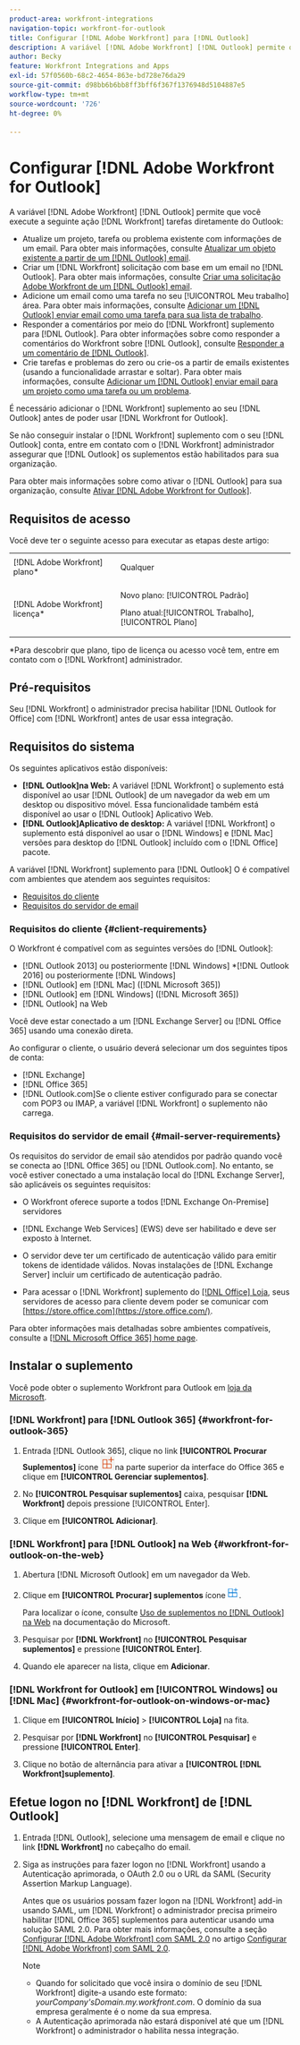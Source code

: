 ```yaml
---
product-area: workfront-integrations
navigation-topic: workfront-for-outlook
title: Configurar [!DNL Adobe Workfront] para [!DNL Outlook]
description: A variável [!DNL Adobe Workfront] [!DNL Outlook] permite que você execute a chave [!DNL Workfront] tarefas diretamente do Outlook.
author: Becky
feature: Workfront Integrations and Apps
exl-id: 57f0560b-68c2-4654-863e-bd728e76da29
source-git-commit: d98bb6b6bb8ff3bff6f367f1376948d5104887e5
workflow-type: tm+mt
source-wordcount: '726'
ht-degree: 0%

---
```


# Configurar [!DNL Adobe Workfront for Outlook]

<!-- Audited: 12/2023 -->

A variável [!DNL Adobe Workfront] [!DNL Outlook] permite que você execute a seguinte ação [!DNL Workfront] tarefas diretamente do Outlook:

* Atualize um projeto, tarefa ou problema existente com informações de um email. Para obter mais informações, consulte [Atualizar um objeto existente a partir de um [!DNL Outlook] email](../../workfront-integrations-and-apps/using-workfront-with-outlook/update-an-existing-object-from-an-outlook-email.md).
* Criar um [!DNL Workfront] solicitação com base em um email no [!DNL Outlook]. Para obter mais informações, consulte [Criar uma solicitação Adobe Workfront de um [!DNL Outlook] email](../../workfront-integrations-and-apps/using-workfront-with-outlook/create-a-wf-request-from-an-outlook-email.md).
* Adicione um email como uma tarefa no seu [!UICONTROL Meu trabalho] área. Para obter mais informações, consulte [Adicionar um [!DNL Outlook] enviar email como uma tarefa para sua lista de trabalho](../../workfront-integrations-and-apps/using-workfront-with-outlook/add-outlook-email-as-task-to-your-work-list.md).
* Responder a comentários por meio do [!DNL Workfront] suplemento para [!DNL Outlook]. Para obter informações sobre como responder a comentários do Workfront sobre [!DNL Outlook], consulte [Responder a um comentário de [!DNL Outlook]](../../workfront-integrations-and-apps/using-workfront-with-outlook/reply-to-a-comment-from-outlook.md).
* Crie tarefas e problemas do zero ou crie-os a partir de emails existentes (usando a funcionalidade arrastar e soltar). Para obter mais informações, consulte [Adicionar um [!DNL Outlook] enviar email para um projeto como uma tarefa ou um problema](../../workfront-integrations-and-apps/using-workfront-with-outlook/add-outlook-email-to-project-as-task-or-issue.md).

É necessário adicionar o [!DNL Workfront] suplemento ao seu [!DNL Outlook] antes de poder usar [!DNL Workfront for Outlook].

Se não conseguir instalar o [!DNL Workfront] suplemento com o seu [!DNL Outlook] conta, entre em contato com o [!DNL Workfront] administrador assegurar que [!DNL Outlook] os suplementos estão habilitados para sua organização.

Para obter mais informações sobre como ativar o [!DNL Outlook] para sua organização, consulte [Ativar [!DNL Adobe Workfront for Outlook]](../../administration-and-setup/configure-integrations/enable-workfront-for-outlook.md).

## Requisitos de acesso

Você deve ter o seguinte acesso para executar as etapas deste artigo:

<table style="table-layout:auto"> 
 <col> 
 <col> 
 <tbody> 
  <tr> 
   <td role="rowheader">[!DNL Adobe Workfront] plano*</td> 
   <td> <p>Qualquer</p> </td> 
  </tr> 
  <tr> 
   <td role="rowheader">[!DNL Adobe Workfront] licença*</td> 
   <td> 
   <p>Novo plano: [!UICONTROL Padrão]</p> 
   <p>Plano atual:[!UICONTROL Trabalho], [!UICONTROL Plano]</p> </td> 
  </tr> 
 </tbody> 
</table>

&#42;Para descobrir que plano, tipo de licença ou acesso você tem, entre em contato com o [!DNL Workfront] administrador.

## Pré-requisitos

Seu [!DNL Workfront] o administrador precisa habilitar [!DNL Outlook for Office] com [!DNL Workfront] antes de usar essa integração.

## Requisitos do sistema

Os seguintes aplicativos estão disponíveis:

* **[!DNL Outlook]na Web:** A variável [!DNL Workfront] o suplemento está disponível ao usar [!DNL Outlook] de um navegador da web em um desktop ou dispositivo móvel. Essa funcionalidade também está disponível ao usar o [!DNL Outlook] Aplicativo Web.
* **[!DNL Outlook]Aplicativo de desktop:** A variável [!DNL Workfront] o suplemento está disponível ao usar o [!DNL Windows] e [!DNL Mac] versões para desktop do [!DNL Outlook] incluído com o [!DNL Office] pacote.

A variável [!DNL Workfront] suplemento para [!DNL Outlook] O é compatível com ambientes que atendem aos seguintes requisitos:

* [Requisitos do cliente](#client-requirements-client-requirements)
* [Requisitos do servidor de email](#mail-server-requirements-mail-server-requirements)

### Requisitos do cliente {#client-requirements}

O Workfront é compatível com as seguintes versões do [!DNL Outlook]:

* [!DNL Outlook 2013] ou posteriormente [!DNL Windows]
*[!DNL  Outlook 2016] ou posteriormente [!DNL Windows]
* [!DNL Outlook] em [!DNL Mac] ([!DNL Microsoft 365])
* [!DNL Outlook] em [!DNL Windows] ([!DNL Microsoft 365])
* [!DNL Outlook] na Web

Você deve estar conectado a um [!DNL Exchange Server] ou [!DNL Office 365] usando uma conexão direta.

Ao configurar o cliente, o usuário deverá selecionar um dos seguintes tipos de conta:

* [!DNL Exchange]
* [!DNL Office 365]
* [!DNL Outlook.com]&#x200B;**&#x200B;**&#x200B;Se o cliente estiver configurado para se conectar com POP3 ou IMAP, a variável [!DNL Workfront] o suplemento não carrega.

### Requisitos do servidor de email {#mail-server-requirements}

Os requisitos do servidor de email são atendidos por padrão quando você se conecta ao [!DNL Office 365] ou [!DNL Outlook.com]. No entanto, se você estiver conectado a uma instalação local do [!DNL Exchange Server], são aplicáveis os seguintes requisitos:

* O Workfront oferece suporte a todos [!DNL Exchange On-Premise] servidores
* [!DNL Exchange Web Services] (EWS) deve ser habilitado e deve ser exposto à Internet.
* O servidor deve ter um certificado de autenticação válido para emitir tokens de identidade válidos. Novas instalações de [!DNL Exchange Server] incluir um certificado de autenticação padrão.

  <!--this used to be here but Dev asked for it to be taken out - logged issue for editing this article on 4-26-2023: For more information, see [Digital certificates and encryption in [!DNL Exchange 2016]](https://technet.microsoft.com/en-us/library/dd351044(v=exchg.160).aspx) and [Set-AuthConfig](https://technet.microsoft.com/en-us/library/jj215766(v=exchg.160).aspx).-->

* Para acessar o [!DNL Workfront] suplemento do [[!DNL Office] Loja](https://store.office.com/), seus servidores de acesso para cliente devem poder se comunicar com  [https://store.office.com](https://store.office.com/).

Para obter informações mais detalhadas sobre ambientes compatíveis, consulte a [[!DNL Microsoft Office 365] home page](https://products.office.com/en-us/office-365-home).

## Instalar o suplemento

Você pode obter o suplemento Workfront para Outlook em [loja da Microsoft](https://appsource.microsoft.com/en-us/product/office/WA104380943?tab=Overview).

### [!DNL Workfront] para [!DNL Outlook 365] {#workfront-for-outlook-365}

1. Entrada [!DNL Outlook 365], clique no link **[!UICONTROL Procurar Suplementos]** ícone ![](assets/outlook-add-in-26x26.png)na parte superior da interface do Office 365 e clique em **[!UICONTROL Gerenciar suplementos]**.

1. No **[!UICONTROL Pesquisar suplementos]** caixa, pesquisar **[!DNL Workfront]** depois pressione [!UICONTROL Enter].

1. Clique em **[!UICONTROL Adicionar]**.

### [!DNL Workfront] para [!DNL Outlook] na Web {#workfront-for-outlook-on-the-web}

1. Abertura [!DNL Microsoft Outlook] em um navegador da Web.
1. Clique em **[!UICONTROL Procurar] suplementos** ícone ![](assets/outlook-add-in-web-version-20x20.png).

   Para localizar o ícone, consulte [Uso de suplementos no [!DNL Outlook] na Web](https://support.microsoft.com/en-us/office/using-add-ins-in-outlook-on-the-web-8f2ce816-5df4-44a5-958c-f7f9d6dabdce#bkmk_addaddinsicon) na documentação do Microsoft.

1. Pesquisar por **[!DNL Workfront]** no **[!UICONTROL Pesquisar suplementos]** e pressione **[!UICONTROL Enter]**.

1. Quando ele aparecer na lista, clique em **Adicionar**.

### [!DNL Workfront for Outlook] em [!UICONTROL Windows] ou [!DNL Mac] {#workfront-for-outlook-on-windows-or-mac}

1. Clique em **[!UICONTROL Início]** > **[!UICONTROL Loja]** na fita.

1. Pesquisar por **[!DNL Workfront]** no **[!UICONTROL Pesquisar]** e pressione **[!UICONTROL Enter]**.

1. Clique no botão de alternância para ativar a **[!UICONTROL [!DNL Workfront]suplemento]**.

## Efetue logon no [!DNL Workfront] de [!DNL Outlook]

1. Entrada [!DNL Outlook], selecione uma mensagem de email e clique no link **[!DNL Workfront]** no cabeçalho do email.
1. Siga as instruções para fazer logon no [!DNL Workfront] usando a Autenticação aprimorada, o OAuth 2.0 ou o URL da SAML (Security Assertion Markup Language).

   Antes que os usuários possam fazer logon na [!DNL Workfront] add-in usando SAML, um [!DNL Workfront] o administrador precisa primeiro habilitar [!DNL Office 365] suplementos para autenticar usando uma solução SAML 2.0. Para obter mais informações, consulte a seção [Configurar [!DNL Adobe Workfront] com SAML 2.0](../../administration-and-setup/add-users/single-sign-on/configure-workfront-saml-2.md#enable-saml-with-office-365) no artigo [Configurar [!DNL Adobe Workfront] com SAML 2.0](../../administration-and-setup/add-users/single-sign-on/configure-workfront-saml-2.md).

   >[!NOTE]
   >
   >* Quando for solicitado que você insira o domínio de seu [!DNL Workfront] digite-a usando este formato: *yourCompany&#39;sDomain.my.workfront.com*. O domínio da sua empresa geralmente é o nome da sua empresa.
   >* A Autenticação aprimorada não estará disponível até que um [!DNL Workfront] o administrador o habilita nessa integração.

